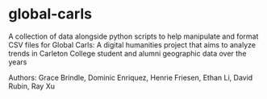 # global-carls
A collection of data alongside python scripts to help manipulate and format CSV files for Global Carls: A digital humanities project that aims to analyze trends in Carleton College student and alumni geographic data over the years

Authors:
Grace Brindle, Dominic Enriquez, Henrie Friesen, Ethan Li, David Rubin, Ray Xu
